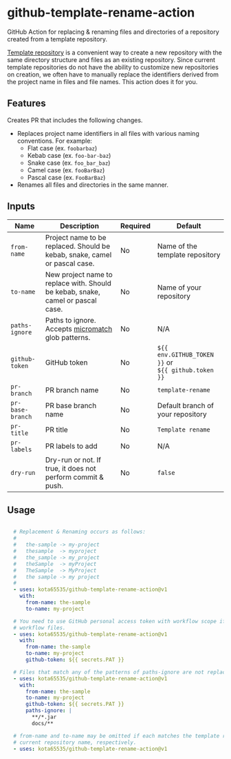 # github-template-rename-action

GitHub Action for replacing & renaming files and directories of a repository created from a template repository.

[Template repository](https://docs.github.com/en/repositories/creating-and-managing-repositories/creating-a-repository-from-a-template)
is a convenient way to create a new repository with the same directory structure and files as an existing repository.
Since current template repositories do not have the ability to customize new repositories on creation,
we often have to manually replace the identifiers derived from the project name in files and file names.
This action does it for you.

## Features

Creates PR that includes the following changes.

- Replaces project name identifiers in all files with various naming conventions. For example:
  - Flat case (ex. `foobarbaz`)
  - Kebab case (ex. `foo-bar-baz`)
  - Snake case (ex. `foo_bar_baz`)
  - Camel case (ex. `fooBarBaz`)
  - Pascal case (ex. `FooBarBaz`)
- Renames all files and directories in the same manner.

## Inputs

| Name             | Description                                                                                    | Required | Default                                                 |
|------------------|------------------------------------------------------------------------------------------------|----------|---------------------------------------------------------|
| `from-name`      | Project name to be replaced. Should be kebab, snake, camel or pascal case.                     | No       | Name of the template repository                         |
| `to-name`        | New project name to replace with. Should be kebab, snake, camel or pascal case.                | No       | Name of your repository                                 |
| `paths-ignore`   | Paths to ignore. Accepts [micromatch](https://github.com/micromatch/micromatch) glob patterns. | No       | N/A                                                     |
| `github-token`   | GitHub token                                                                                   | No       | `${{ env.GITHUB_TOKEN }}` or<br/> `${{ github.token }}` | 
| `pr-branch`      | PR branch name                                                                                 | No       | `template-rename`                                       |
| `pr-base-branch` | PR base branch name                                                                            | No       | Default branch of your repository                       |
| `pr-title`       | PR title                                                                                       | No       | `Template rename`                                       |
| `pr-labels`      | PR labels to add                                                                               | No       | N/A                                                     |
| `dry-run`        | Dry-run or not. If true, it does not perform commit & push.                                    | No       | `false`                                                 |

## Usage

```yaml

  # Replacement & Renaming occurs as follows:
  #
  #   the-sample -> my-project
  #   thesample  -> myproject
  #   the_sample -> my_project
  #   theSample  -> myProject
  #   TheSample  -> MyProject
  #   the sample -> my project
  #
  - uses: kota65535/github-template-rename-action@v1
    with:
      from-name: the-sample
      to-name: my-project

  # You need to use GitHub personal access token with workflow scope if you are to update 
  # workflow files.
  - uses: kota65535/github-template-rename-action@v1
    with:
      from-name: the-sample
      to-name: my-project
      github-token: ${{ secrets.PAT }}

  # Files that match any of the patterns of paths-ignore are not replaced & renamed.
  - uses: kota65535/github-template-rename-action@v1
    with:
      from-name: the-sample
      to-name: my-project
      github-token: ${{ secrets.PAT }}
      paths-ignore: |
        **/*.jar
        docs/**

  # from-name and to-name may be omitted if each matches the template repository name and the 
  # current repository name, respectively.
  - uses: kota65535/github-template-rename-action@v1

```
